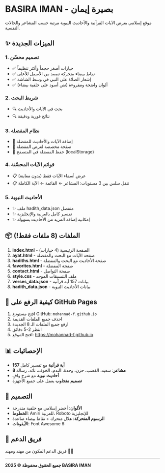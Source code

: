# BASIRA IMAN - بصيرة إيمان

موقع إسلامي يعرض الآيات القرآنية والأحاديث النبوية مرتبة حسب المشاعر والحالات النفسية.

## ✨ الميزات الجديدة

### 1. تصميم محسّن
- ✅ خيارات أصغر حجماً وأكثر تنظيماً
- ✅ نقاط بيضاء متحركة تصعد من الأسفل للأعلى
- ✅ إشعار الصلاة على النبي في وسط الشاشة
- ✅ ألوان واضحة ومقروءة (نص أسود على خلفية بيضاء)

### 2. شريط البحث
- 🔍 بحث في الآيات والأحاديث
- 🔍 نتائج فورية ودقيقة

### 3. نظام المفضلة
- 💖 إضافة الآيات والأحاديث للمفضلة
- 💖 صفحة مخصصة لعرض المفضلة
- 💖 حفظ المفضلة في المتصفح (localStorage)

### 4. قوائم الآيات المحسّنة
- 📋 عرض أسماء الآيات فقط (بدون معاينة)
- 📋 تنقل سلس بين 3 مستويات: المشاعر ← القائمة ← الآية الكاملة

### 5. الأحاديث النبوية
- ✨ ملف hadith_data.json منفصل
- ✨ تفسير كامل بالعربية والإنجليزية
- ✨ إمكانية إضافة المزيد من الأحاديث بسهولة

## 📦 الملفات (8 ملفات فقط!)

1. **index.html** - الصفحة الرئيسية (4 خيارات)
2. **ayat.html** - صفحة الآيات مع البحث والمفضلة
3. **hadiths.html** - صفحة الأحاديث مع البحث والمفضلة
4. **favorites.html** - صفحة المفضلة
5. **contact.html** - صفحة التواصل
6. **style.css** - ملف التنسيقات الموحد
7. **verses_data.json** - بيانات 157 آية قرآنية
8. **hadith_data.json** - بيانات الأحاديث النبوية

## 🚀 كيفية الرفع على GitHub Pages

1. افتح مستودع GitHub: `mohannad-f.github.io`
2. احذف جميع الملفات القديمة
3. ارفع جميع الملفات الـ 8 الجديدة
4. انتظر 2-5 دقائق
5. افتح الموقع: https://mohannad-f.github.io

## 📊 الإحصائيات

- **157 آية قرآنية** مع تفسير كامل
- **8 مشاعر**: سعيد، الغضب، حزن، وحدة، الندم، الخوف، تائه، رسالة
- **أحاديث نبوية** مع شرح وافٍ
- **تصميم متجاوب** يعمل على جميع الأجهزة

## 🎨 التصميم

- **الألوان**: أخضر إسلامي مع خلفية متدرجة
- **الخطوط**: Amiri للعربية، Roboto للإنجليزية
- **الرسوم المتحركة**: هلال متحرك + نقاط بيضاء صاعدة
- **الأيقونات**: Font Awesome 6

## 💚 فريق الدعم

فريق الدعم المكون من مهند ومهند 🏃‍♂️

---

**جميع الحقوق محفوظة © 2025 BASIRA IMAN**

